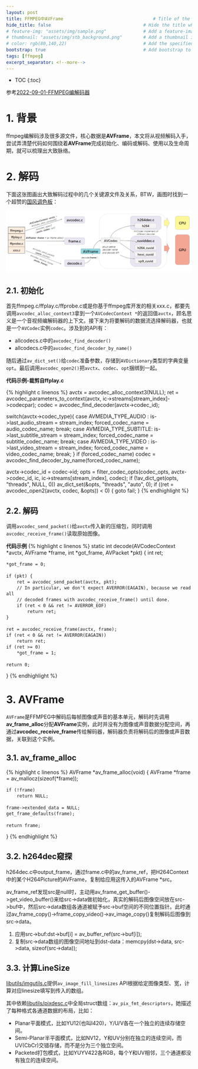 ```yaml
---
layout: post
title: FFMPEG中AVFrame                                  # Title of the page
hide_title: false                                   # Hide the title when displaying the post, but shown in lists of posts
# feature-img: "assets/img/sample.png"              # Add a feature-image to the post
# thumbnail: "assets/img/stb_background.png"        # Add a thumbnail image on blog view
# color: rgb(80,140,22)                             # Add the specified color as feature image, and change link colors in post
bootstrap: true                                     # Add bootstrap to the page
tags: [ffmpeg]
excerpt_separator: <!--more-->
---
```


<!--more-->
* TOC
{:toc}

参考[2022-09-01-FFMPEG编解码器](https://hubugui.github.io/2022/09/01/FFMPEG%E7%BC%96%E8%A7%A3%E7%A0%81%E5%99%A8.html)

# 1. 背景

ffmpeg编解码涉及很多源文件，核心数据是**AVFrame**，本文将从视频解码入手，尝试弄清楚代码如何围绕着**AVFrame**完成初始化、编码或解码、使用以及生命周期，就可以梳理出大致脉络。

# 2. 解码

下面这张图画出大致解码过程中的几个关键源文件及关系，BTW，画图时找到一个超赞的[国风调色板](http://color.xunmi.cool)：

![](/assets/img/post/2022-09-01-ffmpeg-avframe/ffmpeg_decoder.png)

## 2.1. 初始化

首先ffmpeg.c/ffplay.c/ffprobe.c或是你基于ffmpeg库开发的相关xxx.c，都要先调用`avcodec_alloc_context3`拿到一个`AVCodecContext *`的返回值`avctx`，顾名思义是一个音视频编解码器的上下文。接下来为将要解码的数据流选择解码器，也就是一个`AVCodec`实例`codec`。涉及到的API有：

* allcodecs.c中的`avcodec_find_decoder()`
* allcodecs.c中的`avcodec_find_decoder_by_name()`

随后通过`av_dict_set()`给`codec`准备参数，存储到`AVDictionary`类型的字典变量`opt`。最后调用`avcodec_open2()`把`avctx`、`codec`、`opt`捆绑到一起。

**代码示例-裁剪自ffplay.c**

{% highlight c linenos %}
avctx = avcodec_alloc_context3(NULL);
ret = avcodec_parameters_to_context(avctx, ic->streams[stream_index]->codecpar);
codec = avcodec_find_decoder(avctx->codec_id);

switch(avctx->codec_type){
    case AVMEDIA_TYPE_AUDIO   : is->last_audio_stream    = stream_index; forced_codec_name =    audio_codec_name; break;
    case AVMEDIA_TYPE_SUBTITLE: is->last_subtitle_stream = stream_index; forced_codec_name = subtitle_codec_name; break;
    case AVMEDIA_TYPE_VIDEO   : is->last_video_stream    = stream_index; forced_codec_name =    video_codec_name; break;
}
if (forced_codec_name)
    codec = avcodec_find_decoder_by_name(forced_codec_name);

avctx->codec_id = codec->id;
opts = filter_codec_opts(codec_opts, avctx->codec_id, ic, ic->streams[stream_index], codec);
if (!av_dict_get(opts, "threads", NULL, 0))
    av_dict_set(&opts, "threads", "auto", 0);
if ((ret = avcodec_open2(avctx, codec, &opts)) < 0) {
    goto fail;
}
{% endhighlight %}

## 2.2. 解码

调用`avcodec_send_packet()`给`avctx`传入新的压缩包，同时调用`avcodec_receive_frame()`读取原始图像。

**代码示例**
{% highlight c linenos %}
static int decode(AVCodecContext *avctx, AVFrame *frame, int *got_frame, AVPacket *pkt)
{
    int ret;

    *got_frame = 0;

    if (pkt) {
        ret = avcodec_send_packet(avctx, pkt);
        // In particular, we don't expect AVERROR(EAGAIN), because we read all
        // decoded frames with avcodec_receive_frame() until done.
        if (ret < 0 && ret != AVERROR_EOF)
            return ret;
    }

    ret = avcodec_receive_frame(avctx, frame);
    if (ret < 0 && ret != AVERROR(EAGAIN))
        return ret;
    if (ret >= 0)
        *got_frame = 1;

    return 0;
}
{% endhighlight %}

# 3. AVFrame

`AVFrame`是FFMPEG中解码后每帧图像或声音的基本单元，解码时先调用**av_frame_alloc**分配**AVFrame**实例，此时并没有为图像或声音数据分配空间，再通过**avcodec_receive_frame**传给解码器，解码器负责将解码后的图像或声音数据，关联到这个实例。

## 3.1. av_frame_alloc

{% highlight c linenos %}
AVFrame *av_frame_alloc(void)
{
    AVFrame *frame = av_mallocz(sizeof(*frame));

    if (!frame)
        return NULL;

    frame->extended_data = NULL;
    get_frame_defaults(frame);

    return frame;
}
{% endhighlight %}

## 3.2. h264dec窥探

h264dec.c中output_frame，通过frame.c中的av_frame_ref，把H264Context中的某个H264Picture的AVFrame，复制给应用这传入的AVFrame *src。

av_frame_ref发现src是null时，主动用av_frame_get_buffer()->get_video_buffer()来给src->data做初始化，真实的解码后图像空间放在src->buf中，然后src->data数组各通道被赋予src->buf空间的不同位置指针。此时通过av_frame_copy()->frame_copy_video()->av_image_copy()复制解码后图像到src->data。

1. 应用src->buf:dst->buf[i] = av_buffer_ref(src->buf[i]);
1. 复制src->data数组的图像空间地址到dst-data：memcpy(dst->data,     src->data,     sizeof(src->data));

## 3.3. 计算LineSize

[libutils/imgutils.c](https://github.com/FFmpeg/FFmpeg/blob/n4.4.2/libavutil/imgutils.c)提供`av_image_fill_linesizes` API根据给定图像类型、宽，计算对应linesize填写到传入的数组。

其中依赖[libutils/pixdesc.c](https://github.com/FFmpeg/FFmpeg/blob/n4.4.2/libavutil/pixdesc.c)中全局struct数组：`av_pix_fmt_descriptors`，她描述了每种格式各通道数据的布局，比如：

* Planar平面模式，比如YU12(也叫I420)，Y/U/V各在一个独立的连续存储空间。
* Semi-Planar半平面模式，比如NV12，Y和UV分别在独立的连续空间，而UV(CbCr)交错存储，而不是分为三个独立空间。
* Packeted打包模式，比如YUYV422各RGB，每个Y和UV相邻，三个通道都没有独立的连续空间。